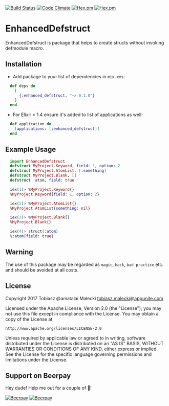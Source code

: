 [![Build Status](https://travis-ci.org/amatalai/enhanced_defstruct.svg?branch=master)](https://travis-ci.org/amatalai/enhanced_defstruct)
[![Code Climate](https://img.shields.io/codeclimate/issues/github/amatalai/enhanced_defstruct.svg)](https://hex.pm/packages/enhanced_defstruct)
[![Hex.pm](https://img.shields.io/hexpm/v/enhanced_defstruct.svg?style=flat&colorB=6B4D90)](https://hex.pm/packages/enhanced_defstruct)
[![Hex.pm](https://img.shields.io/hexpm/dt/enhanced_defstruct.svg?style=flat)](https://hex.pm/packages/enhanced_defstruct)
# EnhancedDefstruct

EnhancedDefstruct is package that helps to create structs without invoking defmodule macro.

## Installation

* Add package to your list of dependencies in `mix.exs`:
```elixir
  def deps do
    [
      {:enhanced_defstruct, "~> 0.1.0"}
    ]
  end
```
* For Elixir < 1.4 ensure it's added to list of applications as well:
```elixir
  def application do
    [applications: [:enhanced_defstruct]]
  end
```

## Example Usage

```elixir
  import EnhancedDefstruct
  defstruct MyProject.Keyword, field: 1, option: 2
  defstruct MyProject.AtomList, [:something]
  defstruct MyProject.Blank, []
  defstruct :atom, field: true

  iex(1)> %MyProject.Keyword{}
  %MyProject.Keyword{field: 1, option: 2}

  iex(2)> %MyProject.AtomList{}
  %MyProject.AtomList{something: nil}

  iex(3)> %MyProject.Blank{}
  %MyProject.Blank{}

  iex(4)> struct(:atom)
  %:atom{field: true}
```

## Warning

The use of this package may be regarded as `magic`, `hack`, `bad practice` etc. and should be avoided at all costs.

## License

  Copyright 2017 Tobiasz @amatalai Małecki <tobiasz.malecki@appunite.com>

  Licensed under the Apache License, Version 2.0 (the "License");
  you may not use this file except in compliance with the License.
  You may obtain a copy of the License at

	http://www.apache.org/licenses/LICENSE-2.0

  Unless required by applicable law or agreed to in writing, software
  distributed under the License is distributed on an "AS IS" BASIS,
  WITHOUT WARRANTIES OR CONDITIONS OF ANY KIND, either express or implied.
  See the License for the specific language governing permissions and
  limitations under the License.

## Support on Beerpay
Hey dude! Help me out for a couple of :beers:!

[![Beerpay](https://beerpay.io/amatalai/enhanced_defstruct/badge.svg?style=beer-square)](https://beerpay.io/amatalai/enhanced_defstruct)  [![Beerpay](https://beerpay.io/amatalai/enhanced_defstruct/make-wish.svg?style=flat-square)](https://beerpay.io/amatalai/enhanced_defstruct?focus=wish)
